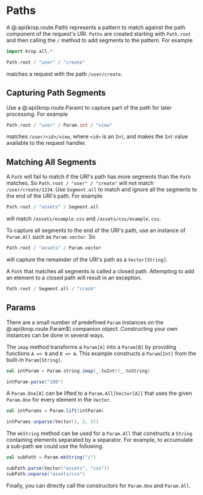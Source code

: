 # Paths

A @:api(krop.route.Path) represents a pattern to match against the path
component of the request's URI. `Paths` are created starting with `Path.root`
and then calling the `/` method to add segments to the pattern. For example

```scala mdoc:silent
import krop.all.*

Path.root / "user" / "create"
```

matches a request with the path `/user/create`.


## Capturing Path Segments

Use a @:api(krop.route.Param) to capture part of the path for later processing.
For example

```scala mdoc:silent
Path.root / "user" / Param.int / "view"
```

matches `/user/<id>/view`, where `<id>` is an `Int`, and makes the `Int`
value available to the request handler.


## Matching All Segments

A `Path` will fail to match if the URI's path has more segments than the
`Path` matches. So `Path.root / "user" / "create"` will not match
`/user/create/1234`. Use `Segment.all` to match and ignore all the segments
to the end of the URI's path. For example

```scala mdoc:silent
Path.root / "assets" / Segment.all
```

will match `/assets/example.css` and `/assets/css/example.css`.

To capture all segments to the end of the URI's path, use an instance of
`Param.All` such as `Param.vector`. So

```scala mdoc:silent
Path.root / "assets" / Param.vector
```

will capture the remainder of the URI's path as a `Vector[String]`.

A `Path` that matches all segments is called a closed path. Attempting to add an
element to a closed path will result in an exception.

```scala mdoc:crash
Path.root / Segment.all / "crash"
```


## Params

There are a small number of predefined `Param` instances on the
@:api(krop.route.Param$) companion object. Constructing your own instances can
be done in several ways.

The `imap` method transforms a `Param[A]` into a `Param[B]` by providing
functions `A => B` and `B => A`. This example constructs a `Param[Int]` from the
built-in `Param[String]`.

```scala mdoc
val intParam = Param.string.imap(_.toInt)(_.toString)

intParam.parse("100")
```

A `Param.One[A]` can be lifted to a `Param.All[Vector[A]]` that uses the given
`Param.One` for every element in the `Vector`.

```scala mdoc
val intParams = Param.lift(intParam)

intParams.unparse(Vector(1, 2, 3))
```

The `mkString` method can be used for a `Param.All` that constructs a `String`
containing elements separated by a separator. For example, to accumulate a
sub-path we could use the following.

```scala mdoc
val subPath = Param.mkString("/")

subPath.parse(Vector("assets", "css"))
subPath.unparse("assets/css")
```

Finally, you can directly call the constructors for `Param.One` and `Param.All`.
